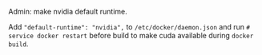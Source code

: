 Admin: make nvidia default runtime.

Add `"default-runtime": "nvidia",` to `/etc/docker/daemon.json` and run `# service docker restart` before build to make cuda available during `docker build`.

